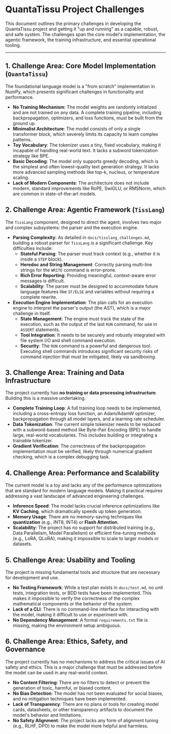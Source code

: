 # QuantaTissu Project Challenges

This document outlines the primary challenges in developing the QuantaTissu project and getting it "up and running" as a capable, robust, and safe system. The challenges span the core model's implementation, the agentic framework, the training infrastructure, and essential operational tooling.

---

## 1. Challenge Area: Core Model Implementation (`QuantaTissu`)

The foundational language model is a "from scratch" implementation in NumPy, which presents significant challenges in functionality and performance.

-   **No Training Mechanism**: The model weights are randomly initialized and are not trained on any data. A complete training pipeline, including backpropagation, optimizers, and loss functions, must be built from the ground up.
-   **Minimalist Architecture**: The model consists of only a single transformer block, which severely limits its capacity to learn complex patterns.
-   **Toy Vocabulary**: The tokenizer uses a tiny, fixed vocabulary, making it incapable of handling real-world text. It lacks a subword tokenization strategy like BPE.
-   **Basic Decoding**: The model only supports greedy decoding, which is the simplest and often lowest-quality text generation strategy. It lacks more advanced sampling methods like top-k, nucleus, or temperature scaling.
-   **Lack of Modern Components**: The architecture does not include modern, standard improvements like RoPE, SwiGLU, or RMSNorm, which are common in state-of-the-art models.

## 2. Challenge Area: Agentic Framework (`TissLang`)

The `TissLang` component, designed to direct the agent, involves two major and complex subsystems: the parser and the execution engine.

-   **Parsing Complexity**: As detailed in `docs/tisslang_challenges.md`, building a robust parser for `TissLang` is a significant challenge. Key difficulties include:
    -   **Stateful Parsing**: The parser must track context (e.g., whether it is inside a `STEP` block).
    -   **Heredoc and String Management**: Correctly parsing multi-line strings for the `WRITE` command is error-prone.
    -   **Rich Error Reporting**: Providing meaningful, context-aware error messages is difficult.
    -   **Scalability**: The parser must be designed to accommodate future language features like `IF/ELSE` and variables without requiring a complete rewrite.
-   **Execution Engine Implementation**: The plan calls for an execution engine to interpret the parser's output (the AST), which is a major challenge in itself.
    -   **State Management**: The engine must track the state of the execution, such as the output of the last `RUN` command, for use in `ASSERT` statements.
    -   **Tool Integration**: It needs to be securely and robustly integrated with file system I/O and shell command execution.
    -   **Security**: The `RUN` command is a powerful and dangerous tool. Executing shell commands introduces significant security risks of command injection that must be mitigated, likely via sandboxing.

## 3. Challenge Area: Training and Data Infrastructure

The project currently has **no training or data processing infrastructure**. Building this is a massive undertaking.

-   **Complete Training Loop**: A full training loop needs to be implemented, including a cross-entropy loss function, an Adam/AdamW optimizer, backpropagation through all model layers, and a learning rate scheduler.
-   **Data Tokenization**: The current simple tokenizer needs to be replaced with a subword-based method like Byte-Pair Encoding (BPE) to handle large, real-world vocabularies. This includes building or integrating a trainable tokenizer.
-   **Gradient Verification**: The correctness of the backpropagation implementation must be verified, likely through numerical gradient checking, which is a complex debugging task.

## 4. Challenge Area: Performance and Scalability

The current model is a toy and lacks any of the performance optimizations that are standard for modern language models. Making it practical requires addressing a vast landscape of advanced engineering challenges.

-   **Inference Speed**: The model lacks crucial inference optimizations like **KV Caching**, which dramatically speeds up token generation.
-   **Memory Usage**: There are no memory-saving techniques like **quantization** (e.g., INT8, INT4) or **Flash Attention**.
-   **Scalability**: The project has no support for distributed training (e.g., Data Parallelism, Model Parallelism) or efficient fine-tuning methods (e.g., LoRA, QLoRA), making it impossible to scale to larger models or datasets.

## 5. Challenge Area: Usability and Tooling

The project is missing fundamental tools and structure that are necessary for development and use.

-   **No Testing Framework**: While a test plan exists in `docs/test.md`, no unit tests, integration tests, or BDD tests have been implemented. This makes it impossible to verify the correctness of the complex mathematical components or the behavior of the system.
-   **Lack of a CLI**: There is no command-line interface for interacting with the model, making it difficult to use or experiment with.
-   **No Dependency Management**: A formal `requirements.txt` file is missing, making the environment setup ambiguous.

## 6. Challenge Area: Ethics, Safety, and Governance

The project currently has no mechanisms to address the critical issues of AI safety and ethics. This is a major challenge that must be addressed before the model can be used in any real-world context.

-   **No Content Filtering**: There are no filters to detect or prevent the generation of toxic, harmful, or biased content.
-   **No Bias Detection**: The model has not been evaluated for social biases, and no mitigation techniques have been implemented.
-   **Lack of Transparency**: There are no plans or tools for creating model cards, datasheets, or other transparency artifacts to document the model's behavior and limitations.
-   **No Safety Alignment**: The project lacks any form of alignment tuning (e.g., RLHF, DPO) to make the model more helpful and harmless.
